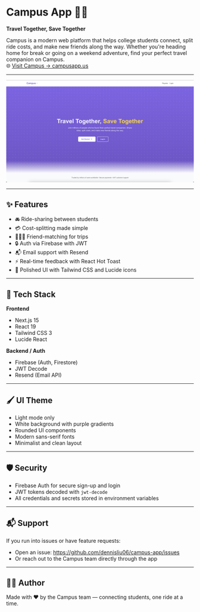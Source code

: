 # Campus App 🚗💜

**Travel Together, Save Together**

Campus is a modern web platform that helps college students connect, split ride costs, and make new friends along the way. Whether you're heading home for break or going on a weekend adventure, find your perfect travel companion on Campus. <br />
🌐 [Visit Campus → campusapp.us](https://www.campusapp.us/)

---

![Campus Hero Screenshot](./public/home-page-screenshot.png)

---

## ✨ Features

- 🚘 Ride-sharing between students
- 💳 Cost-splitting made simple
- 🧑‍🤝‍🧑 Friend-matching for trips
- 🔒 Auth via Firebase with JWT
- 📬 Email support with Resend
- ⚡ Real-time feedback with React Hot Toast
- 🌈 Polished UI with Tailwind CSS and Lucide icons

---

## 🧱 Tech Stack

**Frontend**
- Next.js 15
- React 19
- Tailwind CSS 3
- Lucide React

**Backend / Auth**
- Firebase (Auth, Firestore)
- JWT Decode
- Resend (Email API)

---

## 🖌️ UI Theme

- Light mode only
- White background with purple gradients
- Rounded UI components
- Modern sans-serif fonts
- Minimalist and clean layout

---

## 🛡️ Security

- Firebase Auth for secure sign-up and login
- JWT tokens decoded with `jwt-decode`
- All credentials and secrets stored in environment variables

---

## 📬 Support

If you run into issues or have feature requests:

- Open an issue: https://github.com/dennisliu06/campus-app/issues
- Or reach out to the Campus team directly through the app

---

## 👨‍💻 Author

Made with ❤️ by the Campus team — connecting students, one ride at a time.
